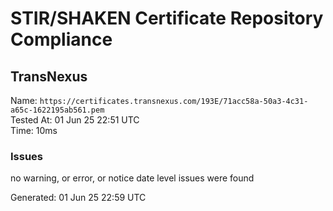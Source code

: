 # STIR/SHAKEN Certificate Repository Compliance

## TransNexus

Name: `https://certificates.transnexus.com/193E/71acc58a-50a3-4c31-a65c-1622195ab561.pem`\
Tested At: 01 Jun 25 22:51 UTC\
Time: 10ms

### Issues

no warning, or error, or notice date level issues were found

Generated: 01 Jun 25 22:59 UTC